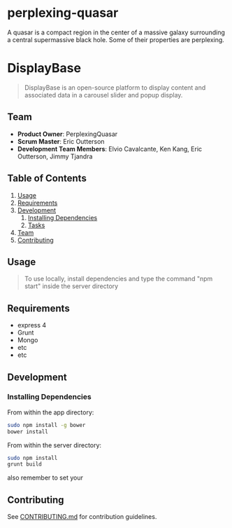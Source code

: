 # perplexing-quasar
A quasar is a compact region in the center of a massive galaxy surrounding a central supermassive black hole.  Some of their properties are perplexing.
# DisplayBase

> DisplayBase is an open-source platform to display content and associated data in a carousel slider and popup display.

## Team

  - __Product Owner__: PerplexingQuasar
  - __Scrum Master__: Eric Outterson
  - __Development Team Members__: Elvio Cavalcante, Ken Kang, Eric Outterson, Jimmy Tjandra

## Table of Contents

1. [Usage](#Usage)
1. [Requirements](#requirements)
1. [Development](#development)
    1. [Installing Dependencies](#installing-dependencies)
    1. [Tasks](#tasks)
1. [Team](#team)
1. [Contributing](#contributing)

## Usage

> To use locally, install dependencies and type the command "npm start" inside the server directory

## Requirements
- express 4
- Grunt
- Mongo
- etc
- etc

## Development

### Installing Dependencies

From within the app directory:

```sh
sudo npm install -g bower
bower install
```
From within the server directory:

```sh
sudo npm install
grunt build
```
also remember to set your 

## Contributing

See [CONTRIBUTING.md](CONTRIBUTING.md) for contribution guidelines.
